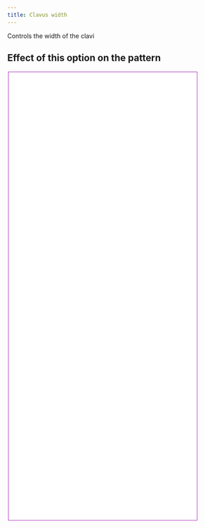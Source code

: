 ```yaml
---
title: Clavus width
---
```


Controls the width of the clavi


## Effect of this option on the pattern
![This image shows the effect of this option by superimposing several variants that have a different value for this option](tiberius_clavuswidth_sample.svg "Effect of this option on the pattern")
